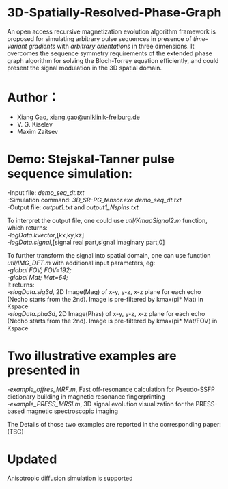 # 3D-Spatially-Resolved-Phase-Graph 
An open access recursive magnetization evolution algorithm framework is proposed for simulating arbitrary pulse sequences in presence of *time-variant gradients* with *arbitrary orientations* in three dimensions. 
It overcomes the sequence symmetry requirements of the extended phase graph algorithm for solving the Bloch-Torrey equation efficiently, and could present the signal modulation in the 3D spatial domain. 

# Author： 
- Xiang Gao, xiang.gao@uniklinik-freiburg.de
- V. G. Kiselev 
- Maxim Zaitsev

# Demo: Stejskal-Tanner pulse sequence simulation:  
-Input file: *demo_seq_dt.txt*  
-Simulation command: *3D_SR-PG_tensor.exe demo_seq_dt.txt*  
-Output file: *output1.txt* and *output1_Nspins.txt*  

To interpret the output file, one could use *util/KmapSignal2.m* function, which returns:  
-*logData.kvector*,[kx,ky,kz]  
-*logData.signal*,[signal real part,signal imaginary part,0]   

To further transform the signal into spatial domain, one can use function *util/IMG_DFT.m* with additional input parameters, eg:  
-*global FOV; FOV=192;*  
-*global Mat; Mat=64;*  
It returns:  
-*slogData.sig3d*, 2D Image(Mag) of x-y, y-z, x-z plane for each echo (Necho starts from the 2nd). Image is pre-filtered by kmax(pi* Mat) in Kspace    
-*slogData.pha3d*, 2D Image(Phas) of x-y, y-z, x-z plane for each echo (Necho starts from the 2nd). Image is pre-filtered by kmax(pi* Mat/FOV) in Kspace    

# Two illustrative examples are presented in  
-*example_offres_MRF.m*, Fast off-resonance calculation for Pseudo-SSFP dictionary building in magnetic resonance fingerprinting  
-*example_PRESS_MRSI.m*, 3D signal evolution visualization for the PRESS-based magnetic spectroscopic imaging   

The Details of those two examples are reported in the corresponding paper:  
(TBC)  
  
# Updated
Anisotropic diffusion simulation is supported
  
